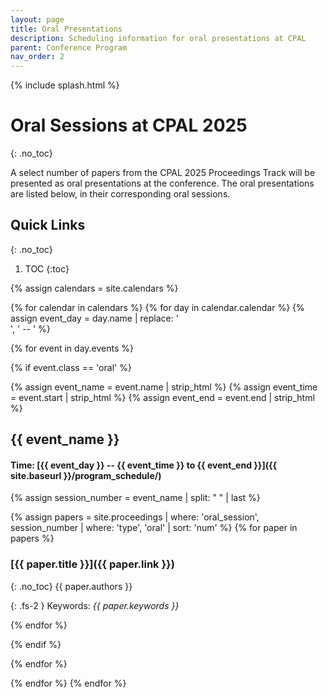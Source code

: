 ```yaml
---
layout: page
title: Oral Presentations
description: Scheduling information for oral presentations at CPAL
parent: Conference Program
nav_order: 2
---
```


{% include splash.html %}

# Oral Sessions at CPAL 2025
{: .no_toc}

A select number of papers from the CPAL 2025 Proceedings Track will be presented
as oral presentations at the conference. The oral presentations are listed
below, in their corresponding oral sessions.

## Quick Links
{: .no_toc}
1. TOC
{:toc}

<!-- Loop over oral sessions in the calendar. -->
{% assign calendars = site.calendars %}

{% for calendar in calendars %}
{% for day in calendar.calendar %}
{% assign event_day = day.name | replace: '<br>', ' -- ' %}

{% for event in day.events %}

{% if event.class == 'oral' %}

<!-- print information for this session. -->
{% assign event_name = event.name | strip_html %}
{% assign event_time = event.start | strip_html %}
{% assign event_end = event.end | strip_html %}
## {{ event_name }}
#### Time: [{{ event_day }} -- {{ event_time }} to {{ event_end }}]({{ site.baseurl }}/program_schedule/) 

<!-- print papers for this session. -->
{% assign session_number = event_name | split: " " | last %}

{% assign papers = site.proceedings | where: 'oral_session', session_number | where: 'type', 'oral' | sort: 'num' %}
{% for paper in papers %}

### [{{ paper.title }}]({{ paper.link }})
{: .no_toc}
{{ paper.authors }}

{: .fs-2 }
Keywords: *{{ paper.keywords }}*

{% endfor %}

{% endif %}

{% endfor %}

{% endfor %}
{% endfor %}
